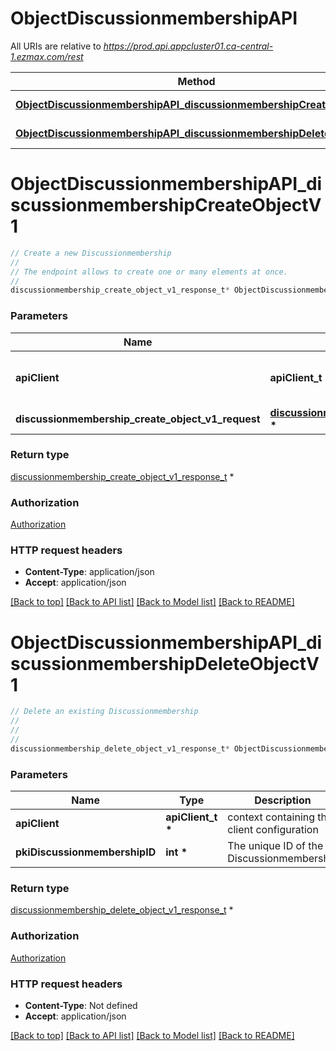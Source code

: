 # ObjectDiscussionmembershipAPI

All URIs are relative to *https://prod.api.appcluster01.ca-central-1.ezmax.com/rest*

Method | HTTP request | Description
------------- | ------------- | -------------
[**ObjectDiscussionmembershipAPI_discussionmembershipCreateObjectV1**](ObjectDiscussionmembershipAPI.md#ObjectDiscussionmembershipAPI_discussionmembershipCreateObjectV1) | **POST** /1/object/discussionmembership | Create a new Discussionmembership
[**ObjectDiscussionmembershipAPI_discussionmembershipDeleteObjectV1**](ObjectDiscussionmembershipAPI.md#ObjectDiscussionmembershipAPI_discussionmembershipDeleteObjectV1) | **DELETE** /1/object/discussionmembership/{pkiDiscussionmembershipID} | Delete an existing Discussionmembership


# **ObjectDiscussionmembershipAPI_discussionmembershipCreateObjectV1**
```c
// Create a new Discussionmembership
//
// The endpoint allows to create one or many elements at once.
//
discussionmembership_create_object_v1_response_t* ObjectDiscussionmembershipAPI_discussionmembershipCreateObjectV1(apiClient_t *apiClient, discussionmembership_create_object_v1_request_t * discussionmembership_create_object_v1_request);
```

### Parameters
Name | Type | Description  | Notes
------------- | ------------- | ------------- | -------------
**apiClient** | **apiClient_t \*** | context containing the client configuration |
**discussionmembership_create_object_v1_request** | **[discussionmembership_create_object_v1_request_t](discussionmembership_create_object_v1_request.md) \*** |  | 

### Return type

[discussionmembership_create_object_v1_response_t](discussionmembership_create_object_v1_response.md) *


### Authorization

[Authorization](../README.md#Authorization)

### HTTP request headers

 - **Content-Type**: application/json
 - **Accept**: application/json

[[Back to top]](#) [[Back to API list]](../README.md#documentation-for-api-endpoints) [[Back to Model list]](../README.md#documentation-for-models) [[Back to README]](../README.md)

# **ObjectDiscussionmembershipAPI_discussionmembershipDeleteObjectV1**
```c
// Delete an existing Discussionmembership
//
// 
//
discussionmembership_delete_object_v1_response_t* ObjectDiscussionmembershipAPI_discussionmembershipDeleteObjectV1(apiClient_t *apiClient, int pkiDiscussionmembershipID);
```

### Parameters
Name | Type | Description  | Notes
------------- | ------------- | ------------- | -------------
**apiClient** | **apiClient_t \*** | context containing the client configuration |
**pkiDiscussionmembershipID** | **int \*** | The unique ID of the Discussionmembership | 

### Return type

[discussionmembership_delete_object_v1_response_t](discussionmembership_delete_object_v1_response.md) *


### Authorization

[Authorization](../README.md#Authorization)

### HTTP request headers

 - **Content-Type**: Not defined
 - **Accept**: application/json

[[Back to top]](#) [[Back to API list]](../README.md#documentation-for-api-endpoints) [[Back to Model list]](../README.md#documentation-for-models) [[Back to README]](../README.md)

